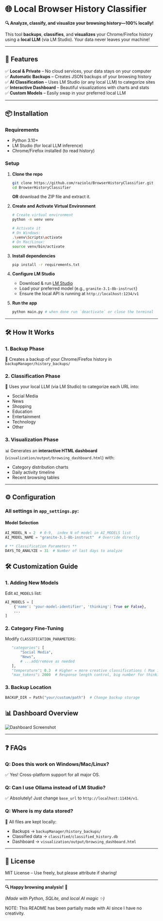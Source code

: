 # 🌐 **Local Browser History Classifier**  

**🔍 Analyze, classify, and visualize your browsing history—100% locally!**  

This tool **backups**, **classifies**, and **visualizes** your Chrome/Firefox history using a **local LLM** (via LM Studio). Your data never leaves your machine!  

---

## 🚀 **Features**  

✅ **Local & Private** – No cloud services, your data stays on your computer  
✅ **Automatic Backups** – Creates JSON backups of your browsing history  
✅ **AI Classification** – Uses LM Studio (or any local LLM) to categorize sites  
✅ **Interactive Dashboard** – Beautiful visualizations with charts and stats  
✅ **Custom Models** – Easily swap in your preferred local LLM  

---

## 📦 **Installation**  

### **Requirements**  
- Python 3.10+  
- LM Studio (for local LLM inference)  
- Chrome/Firefox installed (to read history)  

### **Setup**  
1. **Clone the repo**  
   ```bash
   git clone https://github.com/raziolo/BrowserHistoryClassifier.git
   cd BrowserHistoryClassifier
   ```
   
    **OR** download the ZIP file and extract it.


2. **Create and Activate Virtual Environment**  
   ```bash
   # Create virtual environment
   python -m venv venv
   
   # Activate it
   # On Windows:
   .\venv\Scripts\activate
   # On Mac/Linux:
   source venv/bin/activate
   ```

3. **Install dependencies**  
   ```bash
   pip install -r requirements.txt
   ```

4. **Configure LM Studio**  
   - Download & run [LM Studio](https://lmstudio.ai/)  
   - Load your preferred model (e.g., `granite-3.1-8b-instruct`)  
   - Ensure the local API is running at `http://localhost:1234/v1`  

5. **Run the app**  
   ```bash
   python main.py # when done run `deactivate` or close the terminal
   ```
   

---

## 🛠 **How It Works**  

### **1. Backup Phase**  
📂 Creates a backup of your Chrome/Firefox history in `backupManager/history_backups/`  

### **2. Classification Phase**  
🤖 Uses your local LLM (via LM Studio) to categorize each URL into:  
- Social Media  
- News  
- Shopping  
- Education  
- Entertainment  
- Technology  
- Other  

### **3. Visualization Phase**  
📊 Generates an **interactive HTML dashboard** (`visualization/output/browsing_dashboard.html`) with:  
- Category distribution charts  
- Daily activity timeline  
- Recent browsing tables  

---
## ⚙️ Configuration
### All settings in `app_settings.py`:

#### Model Selection
```python
AI_MODEL_N = 2  # 0-9,  index N of model in AI_MODELS list
AI_MODEL_NAME = "granite-3.1-8b-instruct"  # Override directly

# ** Classification Parameters **
DAYS_TO_ANALYZE = 31  # Number of last days to analyze
```

## 🛠 Customization Guide

### 1. Adding New Models
Edit `AI_MODELS` list:
```python
AI_MODELS = [
    {'name': 'your-model-identifier', 'thinking': True or False},
    ...
]
```

### 2. Category Fine-Tuning
Modify `CLASSIFICATION_PARAMETERS`:
```python
   "categories": [
       "Social Media",
       "News",
       # ...add/remove as needed
   ],
   "temperature": 0.3  # Higher = more creative classifications ( Max 1.0)
   "max_tokens": 2000  # Response length control, big number for thinking models
```

### 3. Backup Location
```python
BACKUP_DIR = Path("your/custom/path")  # Change backup storage
```


## 📊 **Dashboard Overview**
![Dashboard Screenshot](visualization/output/dashboard_screenshot.png)


---

## ❓ **FAQs**  

### **Q: Does this work on Windows/Mac/Linux?**  
✅ Yes! Cross-platform support for all major OS.  

### **Q: Can I use Ollama instead of LM Studio?**  
✅ Absolutely! Just change `base_url` to `http://localhost:11434/v1`.  

### **Q: Where is my data stored?**  
📂 All files are kept locally:  
- Backups → `backupManager/history_backups/`  
- Classified data → `classified/classified_history.db`  
- Dashboard → `visualization/output/browsing_dashboard.html`

---

## 📜 **License**  
MIT License – Use freely, but please attribute if sharing!  

---

**🔍 Happy browsing analysis!** 🚀  

*(Made with Python, SQLite, and local AI magic ✨)*

NOTE: This README has been partially made with AI since I have no creativity. 
